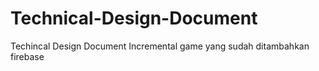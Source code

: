 # Technical-Design-Document
Techincal Design Document Incremental game yang sudah ditambahkan firebase

